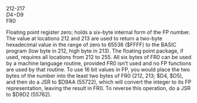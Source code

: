 212-217  
$D4-$D9  
FR0  
  
Floating point register zero; holds a six-byte internal form of the FP number. The value at locations 212 and 213 are used to return a two-byte hexadecimal value in the range of zero to 65536 ($FFFF) to the BASIC program (low byte in 212, high byte in 213). The floating point package, if used, requires all locations from 212 to 255. All six bytes of FR0 can be used by a machine language routine, provided FR0 isn't used and no FP functions are used by that routine. To use 16 bit values in FP, you would place the two bytes of the number into the least two bytes of FR0 (212, 213; $D4, $D5), and then do a JSR to $D9AA (55722), which will convert the integer to its FP representation, leaving the result in FR0. To reverse this operation, do a JSR to $D9D2 (55762).  
